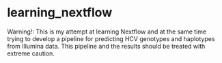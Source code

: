 # learning_nextflow

Warning!: This is my attempt at learning Nextflow and at the same time trying to develop a pipeline for predicting HCV genotypes and haplotypes from Illumina data. This pipeline and the results should be treated with extreme caution.  
